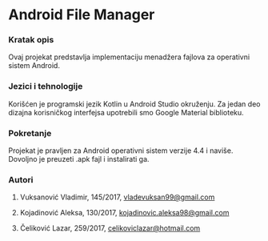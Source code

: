 # Android File Manager

### Kratak opis
Ovaj projekat predstavlja implementaciju menadžera fajlova za operativni sistem Android.

### Jezici i tehnologije
Korišćen je programski jezik Kotlin u Android Studio okruženju. Za jedan deo dizajna korisničkog interfejsa upotrebili smo Google Material biblioteku.

### Pokretanje
Projekat je pravljen za Android operativni sistem verzije 4.4 i naviše. Dovoljno je preuzeti .apk fajl i instalirati ga.

### Autori
1. Vuksanović Vladimir,
145/2017,
vladevuksan99@gmail.com

2. Kojadinović Aleksa,
130/2017,
kojadinovic.aleksa98@gmail.com

3. Čeliković Lazar,
259/2017,
celikoviclazar@hotmail.com
